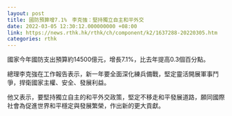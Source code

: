 ```yaml
---
layout: post
title: 國防預算增7.1%　李克強：堅持獨立自主和平外交
date: 2022-03-05 12:30:12.000000000 +08:00
link: https://news.rthk.hk/rthk/ch/component/k2/1637288-20220305.htm
categories: rthk
---
```


國家今年國防支出預算約14500億元，增長7.1%，比去年提高0.3個百分點。

總理李克強在工作報告表示，新一年要全面深化練兵備戰，堅定靈活開展軍事鬥爭，捍衛國家主權、安全、發展利益。

他又表示，要堅持獨立自主的和平外交政策，堅定不移走和平發展道路，願同國際社會為促進世界和平穩定與發展繁榮，作出新的更大貢獻。

